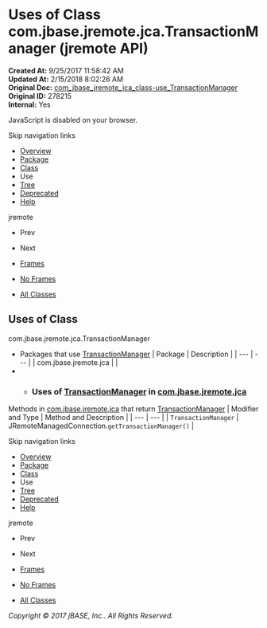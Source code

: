 # Uses of Class com.jbase.jremote.jca.TransactionManager (jremote   API)

**Created At:** 9/25/2017 11:58:42 AM  
**Updated At:** 2/15/2018 8:02:26 AM  
**Original Doc:** [com_jbase_jremote_jca_class-use_TransactionManager](https://docs.jbase.com/39261-class-use/com_jbase_jremote_jca_class-use_TransactionManager)  
**Original ID:** 278215  
**Internal:** Yes  

<!--<br>    try {<br>        if (location.href.indexOf('is-external=true') == -1) {<br>            parent.document.title="Uses of Class com.jbase.jremote.jca.TransactionManager (jremote   API)";<br>        }<br>    }<br>    catch(err) {<br>    }<br>//-->
JavaScript is disabled on your browser.

Skip navigation links

- [Overview](../../../../../overview-summary.html)
- [Package](./../../com.jbase.jremote.jca-%28jremote---api%29)
- [Class](./../../transactionmanager-%28jremote-api%29 "class in com.jbase.jremote.jca")
- Use
- [Tree](./../../com.jbase.jremote.jca-class-hierarchy-%28jremote---api%29)
- [Deprecated](../../../../../deprecated-list.html)
- [Help](../../../../../help-doc.html)


jremote <br>

- Prev
- Next


- [Frames](./.)
- [No Frames](./.)


- [All Classes](../../../../../allclasses-noframe.html)


<!--<br>  allClassesLink = document.getElementById("allclasses\_navbar\_top");<br>  if(window==top) {<br>    allClassesLink.style.display = "block";<br>  }<br>  else {<br>    allClassesLink.style.display = "none";<br>  }<br>  //-->

## Uses of Class
com.jbase.jremote.jca.TransactionManager

- Packages that use [TransactionManager](./../../transactionmanager-%28jremote-api%29 "class in com.jbase.jremote.jca") | Package | Description |
| --- | --- |
| com.jbase.jremote.jca |   |
- - ### Uses of [TransactionManager](./../../transactionmanager-%28jremote-api%29 "class in com.jbase.jremote.jca") in [com.jbase.jremote.jca](./../../com.jbase.jremote.jca-%28jremote---api%29)


Methods in [com.jbase.jremote.jca](./../../com.jbase.jremote.jca-%28jremote---api%29) that return [TransactionManager](./../../transactionmanager-%28jremote-api%29 "class in com.jbase.jremote.jca") | Modifier and Type | Method and Description |
| --- | --- |
| `TransactionManager` | JRemoteManagedConnection.`getTransactionManager()`  |

Skip navigation links

- [Overview](../../../../../overview-summary.html)
- [Package](./../../com.jbase.jremote.jca-%28jremote---api%29)
- [Class](./../../transactionmanager-%28jremote-api%29 "class in com.jbase.jremote.jca")
- Use
- [Tree](./../../com.jbase.jremote.jca-class-hierarchy-%28jremote---api%29)
- [Deprecated](../../../../../deprecated-list.html)
- [Help](../../../../../help-doc.html)


jremote <br>

- Prev
- Next


- [Frames](./.)
- [No Frames](./.)


- [All Classes](../../../../../allclasses-noframe.html)


<!--<br>  allClassesLink = document.getElementById("allclasses\_navbar\_bottom");<br>  if(window==top) {<br>    allClassesLink.style.display = "block";<br>  }<br>  else {<br>    allClassesLink.style.display = "none";<br>  }<br>  //-->

*Copyright © 2017 jBASE, Inc.. All Rights Reserved.*
